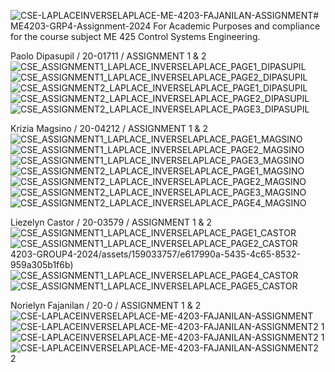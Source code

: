 ![CSE-LAPLACEINVERSELAPLACE-ME-4203-FAJANILAN-ASSIGNMENT](https://github.com/norielynmf/ME4203-GRP4-Assignment-2024/assets/161057251/804091c6-fc50-4bfe-87cf-8ddff0effdf3)# ME4203-GRP4-Assignment-2024
For Academic Purposes and compliance for the course subject ME 425 Control Systems Engineering.

Paolo Dipasupil / 20-01711 / ASSIGNMENT 1 & 2
![CSE_ASSIGNMENT1_LAPLACE_INVERSELAPLACE_PAGE1_DIPASUPIL](https://github.com/paolodipasupil/CSE-LAPLACEINVERSELAPLACE-ME-4203-GROUP4-2024/assets/159085587/ba8d0af6-e4c3-49c9-81a8-3a6a4e69b0d5)
![CSE_ASSIGNMENT1_LAPLACE_INVERSELAPLACE_PAGE2_DIPASUPIL](https://github.com/paolodipasupil/CSE-LAPLACEINVERSELAPLACE-ME-4203-GROUP4-2024/assets/159085587/1857d084-4a92-487f-9b72-ec7f7dfaede6)
![CSE_ASSIGNMENT2_LAPLACE_INVERSELAPLACE_PAGE1_DIPASUPIL](https://github.com/paolodipasupil/CSE-LAPLACEINVERSELAPLACE-ME-4203-GROUP4-2024/assets/159085587/fc2db753-2f29-453e-b48f-18fe807087f5)
![CSE_ASSIGNMENT2_LAPLACE_INVERSELAPLACE_PAGE2_DIPASUPIL](https://github.com/paolodipasupil/CSE-LAPLACEINVERSELAPLACE-ME-4203-GROUP4-2024/assets/159085587/65b4b7ed-bd81-489a-bc37-4f7477cbadb9)
![CSE_ASSIGNMENT2_LAPLACE_INVERSELAPLACE_PAGE3_DIPASUPIL](https://github.com/paolodipasupil/CSE-LAPLACEINVERSELAPLACE-ME-4203-GROUP4-2024/assets/159085587/48648c52-161f-4098-a3d8-40ead532a35f)

Krizia Magsino / 20-04212 / ASSIGNMENT 1 & 2
![CSE_ASSIGNMENT1_LAPLACE_INVERSELAPLACE_PAGE1_MAGSINO](https://github.com/paolodipasupil/CSE-LAPLACEINVERSELAPLACE-ME-4203-GROUP4-2024/assets/161013460/8208f87e-5fba-42b2-8abc-590171d5f8d3)
![CSE_ASSIGNMENT1_LAPLACE_INVERSELAPLACE_PAGE2_MAGSINO](https://github.com/paolodipasupil/CSE-LAPLACEINVERSELAPLACE-ME-4203-GROUP4-2024/assets/161013460/34c8a219-7dc2-4167-82b8-67a3ee013149)
![CSE_ASSIGNMENT1_LAPLACE_INVERSELAPLACE_PAGE3_MAGSINO](https://github.com/paolodipasupil/CSE-LAPLACEINVERSELAPLACE-ME-4203-GROUP4-2024/assets/161013460/91798beb-9336-46bd-a7f4-3f01883597e5)
![CSE_ASSIGNMENT2_LAPLACE_INVERSELAPLACE_PAGE1_MAGSINO](https://github.com/paolodipasupil/CSE-LAPLACEINVERSELAPLACE-ME-4203-GROUP4-2024/assets/161013460/e61ac2c2-d5d4-4e85-9174-80a196c52e32)
![CSE_ASSIGNMENT2_LAPLACE_INVERSELAPLACE_PAGE2_MAGSINO](https://github.com/paolodipasupil/CSE-LAPLACEINVERSELAPLACE-ME-4203-GROUP4-2024/assets/161013460/a736ef30-0796-4d7c-88d8-07e9508d2359)
![CSE_ASSIGNMENT2_LAPLACE_INVERSELAPLACE_PAGE3_MAGSINO](https://github.com/paolodipasupil/CSE-LAPLACEINVERSELAPLACE-ME-4203-GROUP4-2024/assets/161013460/6e21ac66-a014-45e5-94e0-1da1c31af4c9)
![CSE_ASSIGNMENT2_LAPLACE_INVERSELAPLACE_PAGE4_MAGSINO](https://github.com/paolodipasupil/CSE-LAPLACEINVERSELAPLACE-ME-4203-GROUP4-2024/assets/161013460/523da393-bbf9-4565-a076-46f087b62a54)

Liezelyn Castor / 20-03579 / ASSIGNMENT 1 & 2
![CSE_ASSIGNMENT1_LAPLACE_INVERSELAPLACE_PAGE1_CASTOR](https://github.com/paolodipasupil/CSE-LAPLACEINVERSELAPLACE-ME-4203-GROUP4-2024/assets/159033757/7d54d39e-bae5-42a4-94fc-36da66ea8850)
![CSE_ASSIGNMENT1_LAPLACE_INVERSELAPLACE_PAGE2_CASTOR](https://github.com/paolodipasupil/CSE-LAPLACEINVERSELAPLACE-ME-4203-GROUP4-2024/assets/159033757/c47a7698-87be-4b30-a216-ec2a19f39611)
4203-GROUP4-2024/assets/159033757/e617990a-5435-4c65-8532-959a305b1f6b)
![CSE_ASSIGNMENT1_LAPLACE_INVERSELAPLACE_PAGE4_CASTOR](https://github.com/paolodipasupil/CSE-LAPLACEINVERSELAPLACE-ME-4203-GROUP4-2024/assets/159033757/8ddc9b43-f754-4825-ae9a-a1f3da5e6aec)
![CSE_ASSIGNMENT1_LAPLACE_INVERSELAPLACE_PAGE5_CASTOR](https://github.com/paolodipasupil/CSE-LAPLACEINVERSELAPLACE-ME-4203-GROUP4-2024/assets/159033757/c61776ae-f658-4022-992f-d07e6c824e57)

Norielyn Fajanilan / 20-0 / ASSIGNMENT 1 & 2
![CSE-LAPLACEINVERSELAPLACE-ME-4203-FAJANILAN-ASSIGNMENT](https://github.com/norielynmf/ME4203-GRP4-Assignment-2024/assets/161057251/3b51ff0c-3a46-410f-8534-379fd2055d20)
![CSE-LAPLACEINVERSELAPLACE-ME-4203-FAJANILAN-ASSIGNMENT2 1](https://github.com/norielynmf/ME4203-GRP4-Assignment-2024/assets/161057251/7a26242f-16c4-491e-b3b0-26f969802a51)![CSE-LAPLACEINVERSELAPLACE-ME-4203-FAJANILAN-ASSIGNMENT2 1](https://github.com/norielynmf/ME4203-GRP4-Assignment-2024/assets/161057251/20d13f66-1868-4d7d-ae30-e6d2d66bea5c)
![CSE-LAPLACEINVERSELAPLACE-ME-4203-FAJANILAN-ASSIGNMENT2 2](https://github.com/norielynmf/ME4203-GRP4-Assignment-2024/assets/161057251/9a851a5c-20b0-480e-b286-a5ee247aa889)


